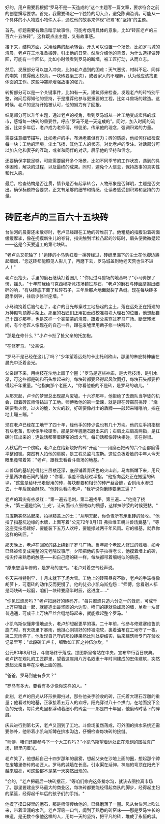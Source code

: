 <ReasoningChainRenderer>
好的，用户需要我根据“罗马不是一天造成的”这个主题写一篇文章，要求符合之前的创意撰写要求。首先，我需要确定一个独特的切入点，避免陈词滥调。可能从一个具体的小人物或小物件入手，通过他的故事来体现“积累”和“坚持”的主题。

首先，标题需要有趣且暗示故事性。可能考虑用具体的意象，比如“砖匠老卢的三百六十五块砖”，这样既点出主题，又有故事感。

接下来，结构方面，采用经典的起承转合。开头可以设置一个场景，比如罗马城的清晨，老卢在工地准备搬砖，引出他的日常。然后介绍他的背景，为什么选择做砖匠，可能有一个回忆，比如小时候看到罗马的断墙，被工匠打动，从而立志。

然后，发展部分可以加入冲突，比如老卢遇到的困难：天气恶劣、材料不足、同伴的嘲笑（觉得他太较真，一块砖要磨三次），或者家人的不理解，认为他应该找更体面的工作。这些冲突能增强故事的张力。

转折部分可以是一个关键事件，比如有一天，建筑师来检查，发现老卢的砖特别平整，询问后得知他的坚持，于是推荐他参与更重要的工程，比如斗兽场的建造。这时候，老卢的坚持开始被认可，他的努力有了回报。

结尾部分可以升华主题，通过老卢的视角，看到罗马城从一片工地变成宏伟的城市，感慨每一块砖的重要性，呼应“罗马不是一天造成的”。同时，加入时间的流逝，比如多年后，老卢成为老师傅，带徒弟，传承他的理念，强调积累的力量。

需要注意细节描写，比如老卢的手，布满老茧但有力；砖的质感，他如何仔细检查每一块；工地的环境，尘土飞扬，其他工人的状态，对比老卢的专注。对话部分可以加入他和妻子的互动，或者和同伴的对话，展示他的坚持和信念。

还要确保字数足够，可能需要展开多个场景，比如不同季节的工作状态，遇到的具体困难，解决的过程，以及最终的成果。同时，避免个人信息，保持故事的真实性和代入感。

最后，检查结构是否连贯，情节是否有起承转合，人物形象是否鲜明，主题是否突出。确保标题符合要求，正文有足够的细节和情感，让读者感受到积累和坚持的力量。

</ReasoningChainRenderer>



# 砖匠老卢的三百六十五块砖

台伯河的晨雾还未散尽时，老卢已经蹲在工地的砖堆前了。他粗糙的指腹沿着砖面缓缓摩挲，像在抚摸新生儿的脊背，指尖触到半粒凸起的沙砾时，眉头便微微蹙起——这是今天要返工的第七块砖。

"老卢头又犯轴了！"运砖的小马驹扛着一摞砖经过，砖缝里漏下的尘土在他脚边腾起细烟，"您这砖都能照见人影儿了，再磨下去，罗马城盖到地老天荒也住不进人！"

老卢没抬头，手里的磨石继续打着圈儿："你见过斗兽场的地基吗？"小马驹愣了愣，摇头。"十年前我给马克西穆斯竞技场铺过基石，"老卢的磨石与砖面摩擦出细碎的响，"有块砖底下藏了粒碎石子，三年后那片地面就裂了条缝。现在每块砖多磨半刻钟，往后少修半座墙。"

小马驹挠着后脑勺走了，老卢的目光却穿过工地扬起的尘土，落在远处正在搭建的万神殿穹顶脚手架上。那里的石匠们正用铅垂线校准每块大理石的位置，他想起自己十四岁那年，也是这样一个雾蒙蒙的清晨，跟着父亲穿过罗马广场。断壁残垣间，有个老匠人像现在的自己一样，蹲在废墟里用凿子修一块残砖。

"那是在修什么？"小卢卡扯了扯父亲的托加袍。

"在修罗马。"父亲说。

"罗马不是已经在这儿了吗？"少年望着远处的卡比托利欧山，那里的朱庇特神庙在晨光中泛着金光。

父亲蹲下来，用树枝在沙地上画了个圈："罗马是这些神庙，是大竞技场，是引水渠，可这些都是砖和石头堆起来的。每块砖都要经得起风吹雨打，每块石头都要担得起千年重量。"他指向那个老匠人，"你看他敲的不是砖，是罗马的魂儿。"

从那天起，卢卡的梦里总出现那片废墟。十六岁那年，他拒绝了去商队当学徒的机会，跟着砖匠师傅钻进了工地。师傅教他的第一堂课，就是蹲在砖窑前挑砖："烧砖要看火候，过火的脆，欠火的软，好砖要像战士的盾牌——敲起来嗡嗡响，摔在地上蹦三蹦。"

现在老卢已经在工地干了四十年，经他手的砖少说也有几十万块。他的左手拇指根有块老茧，形状像半枚硬币，那是常年握磨石磨出来的；右肩比左肩高两指，是扛砖时压出来的；连说话都带着砖窑的烟火气，每句话都像砖块相碰，实在得很。

入秋后的一个傍晚，老卢正在给新烧好的砖"开面"——用磨石把砖的六个面都磨得平整如镜。突然有人拍他的肩膀，是工程总监马库斯。这位总板着脸的中年人今天眼里竟带着笑："老卢，跟我去看看斗兽场的地基。"

斗兽场的基坑挖得比三层楼还深，底部铺着青灰色的火山岩。马库斯蹲下来，用尺子量两块岩石间的缝隙："你看，误差不能超过半指。"他指向远处正在搬运的砖垛，"这些是给环形走廊用的砖，每块都要和相邻的砖严丝合缝，否则雨水渗进去，十年后就会酥软。"他转头看向老卢，"我听说你磨砖要磨三遍？"

老卢的耳尖有些发红："第一遍去毛刺，第二遍找平，第三遍......"他挠了挠头，"第三遍是给砖'上光'，让砖面带点细绒似的质感，这样抹砂浆的时候更黏。"

马库斯突然站起来，拍掉膝盖上的土："从明天起，你负责所有承重砖的验收。"他指了指基坑边缘的木牌，上面写着"公元72年8月1日 弗拉维王朝斗兽场奠基"，"等这座竞技场建好，要能装下五万人欢呼，要能撑过两千年风雨。它的根基，就靠你这样的砖匠。"

那天晚上，老卢在回家的路上绕到了罗马广场。当年那个老匠人修过的残墙，如今已经被修复成完整的元老院议事厅。夕阳把他的影子拉得老长，他摸着墙上的砖，指尖传来熟悉的触感——和自己磨的砖一样，每块都带着细绒似的质感。

"原来您当年修的，是罗马的底气。"老卢对着空气轻声说。

冬天来得特别早，十月末就下了场大雪。工地上的砖窑昼夜不歇，老卢的手冻得像胡萝卜，可磨砖的动作反而更慢了。他的徒弟小凯乌斯抱怨："师傅，您看别人都是两块砖一起磨，咱们一块砖要磨半时辰，这进度......"

"你见过蜂房吗？"老卢把磨好的砖码齐，"每只蜜蜂只造六分之一的蜂房，可成千上万只蜜蜂一起，就能造出最坚固的六边形。咱们的砖就像蜂房的墙，单看一块普普通通，可成千上万块严丝合缝地码起来，就能撑起整个罗马。"

小凯乌斯似懂非懂地点头，老卢却想起更早的事。二十年前，他参与修建塞维鲁凯旋门时，有天夜里下暴雨，他担心刚铺好的砖被泡软，裹着油布在工地守了一夜。第二天雨停了，他发现自己守的那段砖果然比别处更结实，后来建筑师专门在验收记录里写："此段砖工卢卡，细致如工匠之神伍尔坎。"

公元80年8月1日，斗兽场终于落成。提图斯皇帝站在中央，宣布举行百日庆典。老卢挤在观礼的工匠群里，望着这座用八万名奴隶十年时间建成的宏伟建筑，突然想起父亲当年在沙地上画的圈。

"爸爸，罗马到底有多大？"

"罗马有多大，要看有多少像你这样的人。"

此刻，老卢的目光从环形拱廊扫过，那些他亲手验收的砖，正托着大理石浮雕的重量；他看过的地基，正承接着五万人的欢呼。阳光穿过八十个拱门，在地面投下金色的光斑，每片光斑里都浮动着细小的砖尘——那是四十年里，他磨砖时落下的碎屑。

庆典进行到第七天，老卢又回到了工地。斗兽场虽然落成，可外围的排水系统还需要修补，他带着小凯乌斯蹲在排水沟边，仔细检查每块砖的接缝。

"师傅，咱们还能参与下一个大工程吗？"小凯乌斯望着远处正在规划的图拉真广场，眼里闪着光。

老卢笑了，他想起自己十四岁那年的晨雾，想起父亲在沙地上画的圈，想起那个蹲在废墟里修砖的老匠人。罗马的城墙在长高，引水渠在延伸，神庙的穹顶在阳光下越来越亮，可这些都不是某一天突然出现的。

"会的，"老卢把最后一块砖摆正，"等咱们修完这条排水沟，就该去图拉真市场了。那里要建全罗马最大的商业区，每块砖都要能经得起商队的脚步，经得起主妇的菜篮，经得起千年后的孩子们的手指。"

他摸了摸口袋里的磨石，那是师傅传给他的，已经磨薄了一圈。风从台伯河上吹过来，带着湿润的水汽，老卢深吸一口气，闻到了熟悉的砖窑味——那是罗马生长的味道，是无数个像他这样的人，用每一天的坚持，把平凡的砖，堆成了永恒的城。